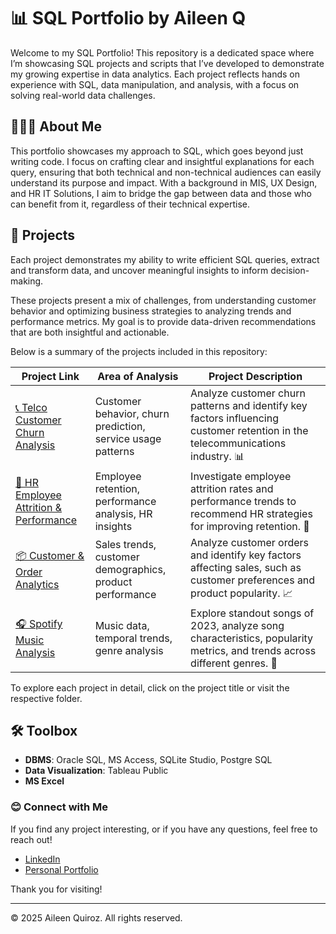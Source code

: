 # 📊 SQL Portfolio by Aileen Q

Welcome to my SQL Portfolio!  This repository is a dedicated space where I’m showcasing SQL projects and scripts that I’ve developed to demonstrate my growing expertise in data analytics. Each project reflects hands on experience with SQL, data manipulation, and analysis, with a focus on solving real-world data challenges.

## 👩🏻‍💻 About Me

This portfolio showcases my approach to SQL, which goes beyond just writing code. I focus on crafting clear and insightful explanations for each query, ensuring that both technical and non-technical audiences can easily understand its purpose and impact. With a background in MIS, UX Design, and HR IT Solutions, I aim to bridge the gap between data and those who can benefit from it, regardless of their technical expertise.

## 📂 Projects

Each project demonstrates my ability to write efficient SQL queries, extract and transform data, and uncover meaningful insights to inform decision-making. 

These projects present a mix of challenges, from understanding customer behavior and optimizing business strategies to analyzing trends and performance metrics. My goal is to provide data-driven recommendations that are both insightful and actionable. 

Below is a summary of the projects included in this repository:

| Project Link | Area of Analysis | Project Description | 
|---|---|---|
|  [📞 Telco Customer Churn Analysis](./projects/telco-customer-churn/) | Customer behavior, churn prediction, service usage patterns | Analyze customer churn patterns and identify key factors influencing customer retention in the telecommunications industry. 📊 | 
|  [💼 HR Employee Attrition & Performance](./projects/hr-employee-attrition-performance/) | Employee retention, performance analysis, HR insights | Investigate employee attrition rates and performance trends to recommend HR strategies for improving retention. 💼|  
|  [📦 Customer & Order Analytics](./projects/customer-order-analytics/) | Sales trends, customer demographics, product performance | Analyze customer orders and identify key factors affecting sales, such as customer preferences and product popularity. 📈 |  
|  [🎧 Spotify Music Analysis](./projects/spotify-music-analysis/) | Music data, temporal trends, genre analysis | Explore standout songs of 2023, analyze song characteristics, popularity metrics, and trends across different genres. 🎵 |

  
To explore each project in detail, click on the project title or visit the respective folder.

## 🛠️ Toolbox

- **DBMS**: Oracle SQL, MS Access, SQLite Studio, Postgre SQL
- **Data Visualization**: Tableau Public
- **MS Excel**

### 😊 Connect with Me

If you find any project interesting, or if you have any questions, feel free to reach out!

- [LinkedIn](https://www.linkedin.com/in/yourprofile/)  
- [Personal Portfolio](https://your-portfolio-link.com)

Thank you for visiting!

---

© 2025 Aileen Quiroz. All rights reserved.
